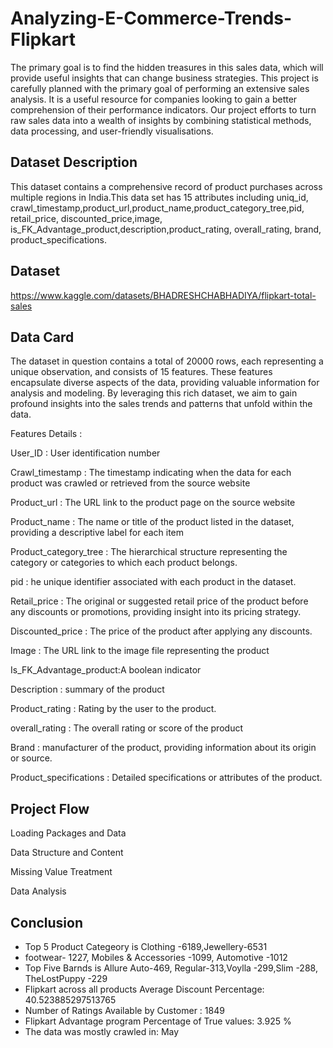 # Analyzing-E-Commerce-Trends-Flipkart

The primary goal is to find the hidden treasures in this sales data, which will provide useful insights that can change business strategies. This project is carefully planned with the primary goal of performing an extensive sales analysis. It is a useful resource for companies looking to gain a better comprehension of their performance indicators. Our project efforts to turn raw sales data into a wealth of insights by combining statistical methods, data processing, and user-friendly visualisations.

## Dataset Description
This dataset contains a comprehensive record of product purchases across multiple regions in India.This data set has 15 attributes including uniq_id, crawl_timestamp,product_url,product_name,product_category_tree,pid, retail_price, discounted_price,image, is_FK_Advantage_product,description,product_rating, overall_rating, brand, product_specifications.
## Dataset
https://www.kaggle.com/datasets/BHADRESHCHABHADIYA/flipkart-total-sales

## Data Card
The dataset in question contains a total of 20000 rows, each representing a unique observation, and consists of 15 features. These features encapsulate diverse aspects of the data, providing valuable information for analysis and modeling. By leveraging this rich dataset, we aim to gain profound insights into the sales trends and patterns that unfold within the data.

Features Details :

User_ID : User identification number

Crawl_timestamp : The timestamp indicating when the data for each product was crawled or retrieved from the source website

Product_url : The URL link to the product page on the source website

Product_name : The name or title of the product listed in the dataset, providing a descriptive label for each item

Product_category_tree : The hierarchical structure representing the category or categories to which each product belongs.

pid : he unique identifier associated with each product in the dataset.

Retail_price : The original or suggested retail price of the product before any discounts or promotions, providing insight into its pricing strategy.

Discounted_price : The price of the product after applying any discounts.

Image : The URL link to the image file representing the product

Is_FK_Advantage_product:A boolean indicator

Description : summary of the product

Product_rating : Rating by the user to the product.

overall_rating : The overall rating or score of the product

Brand : manufacturer of the product, providing information about its origin or source.

Product_specifications :  Detailed specifications or attributes of the product.

## Project Flow
Loading Packages and Data

Data Structure and Content

Missing Value Treatment

Data Analysis

## Conclusion
* Top 5 Product Categeory is Clothing -6189,Jewellery-6531
* footwear- 1227, Mobiles & Accessories -1099, Automotive -1012
* Top Five Barnds is Allure Auto-469, Regular-313,Voylla -299,Slim -288, TheLostPuppy -229
* Flipkart across all products Average Discount Percentage: 40.523885297513765
* Number of Ratings Available by Customer : 1849
* Flipkart Advantage program Percentage of True values: 3.925 %
* The data was mostly crawled in: May
